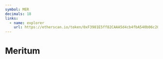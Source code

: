 ```yaml
---
symbol: MER
decimals: 18
links:
  - name: explorer
    url: https://etherscan.io/token/0xF3981E5ff82CAAA5d4cb4fbA540b06c20c3d3dbE
---
```


# Meritum
